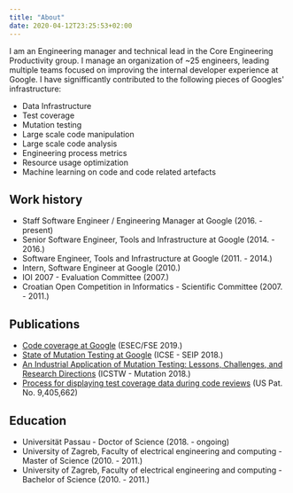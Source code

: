 ```yaml
---
title: "About"
date: 2020-04-12T23:25:53+02:00
---
```


I am an Engineering manager and technical lead in the Core Engineering Productivity
group. I manage an organization of ~25 engineers, leading multiple teams focused on
improving the internal developer experience at Google. I have signifficantly
contributed to the following pieces of Googles' infrastructure:

*  Data Infrastructure
*  Test coverage
*  Mutation testing
*  Large scale code manipulation
*  Large scale code analysis
*  Engineering process metrics
*  Resource usage optimization
*  Machine learning on code and code related artefacts

## Work history

*  Staff Software Engineer / Engineering Manager at Google (2016. - present)
*  Senior Software Engineer, Tools and Infrastructure at Google (2014. - 2016.)
*  Software Engineer, Tools and Infrastructure at Google (2011. - 2014.)
*  Intern, Software Engineer at Google (2010.)
*  IOI 2007 - Evaluation Committee (2007.)
*  Croatian Open Competition in Informatics - Scientific Committee (2007. - 2011.)

## Publications

*  [Code coverage at Google](https://ai.google/research/pubs/pub48413.pdf) (ESEC/FSE 2019.)
*  [State of Mutation Testing at Google](https://ai.google/research/pubs/pub46584.pdf) (ICSE - SEIP 2018.)
*  [An Industrial Application of Mutation Testing: Lessons, Challenges, and Research Directions](https://people.cs.umass.edu/~rjust/publ/industrial_mutation_icst_2018.pdf) (ICSTW - Mutation 2018.)
*  [Process for displaying test coverage data during code reviews](http://patft.uspto.gov/netacgi/nph-Parser?Sect1=PTO1&Sect2=HITOFF&d=PALL&p=1&u=%2Fnetahtml%2FPTO%2Fsrchnum.htm&r=1&f=G&l=50&s1=9,405,662.PN.&OS=PN/9,405,662&RS=PN/9,405,662) (US Pat. No. 9,405,662)

## Education

*  Universität Passau - Doctor of Science (2018. - ongoing)
*  University of Zagreb, Faculty of electrical engineering and computing - Master of Science (2010. - 2011.)
*  University of Zagreb, Faculty of electrical engineering and computing - Bachelor of Science (2010. - 2011.)

